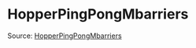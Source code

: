 # HopperPingPongMbarriers

Source: [HopperPingPongMbarriers](../csrc/device_lower/pass/circular_buffer.h#L213)
